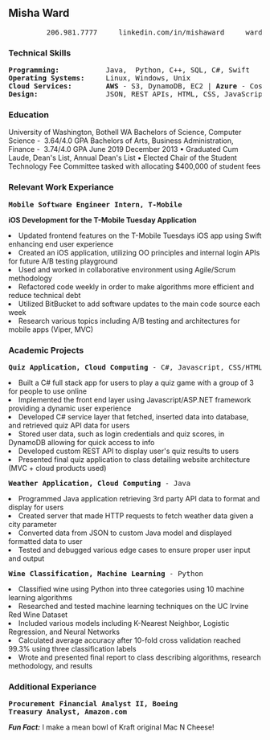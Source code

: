 ## Misha Ward
<pre>
         206.981.7777     linkedin.com/in/mishaward     wardm5@uw.edu     github.com/wardm5
</pre>

### Technical Skills
<pre>
<strong>Programming: </strong>          Java,  Python, C++, SQL, C#, Swift
<strong>Operating Systems: </strong>    Linux, Windows, Unix
<strong>Cloud Services: </strong>       <Strong>AWS</Strong> - S3, DynamoDB, EC2 | <Strong>Azure</Strong> - Cosmos DB, Blob Storage Web 
<strong>Design: </strong>               JSON, REST APIs, HTML, CSS, JavaScript
</pre>

### Education
University of Washington, Bothell WA
Bachelors of Science, ​Computer Science ​- ​ 3.64/4.0 GPA
Bachelors of Arts​, ​Business Administration, Finance ​- ​ 3.74/4.0 GPA
June 2019 December 2013
▪ Graduated Cum Laude, Dean's List, Annual Dean's List
▪ Elected Chair of the Student Technology Fee Committee ​tasked with allocating $400,000 of student fees

### Relevant Work Experiance
<pre><Strong>Mobile Software Engineer Intern, T-Mobile                                    October 2018 - June 2019</Strong></pre>
<Strong>iOS Development for the T-Mobile Tuesday Application</Strong>
<li>Updated frontend features on the T-Mobile Tuesdays iOS app using Swift enhancing end user experience   </li>
<li>Created an iOS application, utilizing OO principles and internal login APIs for future A/B testing playground </li>
<li>Used and worked in collaborative environment using Agile/Scrum methodology  </li>
<li>Refactored code weekly in order to make algorithms more efficient and reduce technical debt   </li>
<li>Utilized BitBucket to add software updates to the main code source each week  </li>
<li>Research various topics including A/B testing and architectures for mobile apps (Viper, MVC)  </li>

### Academic Projects
<pre><Strong>Quiz Application, Cloud Computing</Strong> - C#, Javascript, CSS/HTML                               <Strong>Fall 2018</Strong></pre>
<li>Built a C# full stack app for users to play a quiz game with a group of 3 for people to use online  </li>
<li>Implemented the front end layer using Javascript/ASP.NET framework providing a dynamic user experience  </li>
<li>Developed C# service layer that fetched, inserted data into database, and retrieved quiz API data for users  </li>
<li>Stored user data, such as login credentials and quiz scores, in DynamoDB allowing for quick access to info  </li>
<li>Developed custom REST API to display user's quiz results to users  </li>
<li>Presented final quiz application to class detailing website architecture (MVC + cloud products used)  </li>

<pre><Strong>Weather Application, Cloud Computing</Strong> - Java                                                <Strong>Fall 2018</Strong></pre>
<li>Programmed Java application retrieving 3rd party API data to format and display for users  </li>
<li>Created server that made HTTP requests to fetch weather data given a city parameter  </li>
<li>Converted data from JSON to custom Java model and displayed formatted data to user  </li>
<li>Tested and debugged various edge cases to ensure proper user input and output  </li>

<pre><Strong>Wine Classification, Machine Learning</Strong> - Python                                          <Strong>Summer 2018</Strong></pre>
<li>Classified wine using Python into three categories using 10 machine learning algorithms  </li>
<li>Researched and tested machine learning techniques on the UC Irvine Red Wine Dataset  </li>
<li>Included various models including K-Nearest Neighbor, Logistic Regression, and Neural Networks  </li>
<li>Calculated average accuracy after 10-fold cross validation reached 99.3% using three classification labels  </li>
<li>Wrote and presented final report to class describing algorithms, research methodology, and results  </li>

<h3>Additional Experiance</h3>
<pre>
<Strong>Procurement Financial Analyst II, Boeing                                       October 2015 - May 2017 </Strong>
<Strong>Treasury Analyst, Amazon.com                                              December 2013 - October 2015 </Strong>
</pre>

***Fun Fact:*** I make a mean bowl of Kraft original Mac N Cheese!
